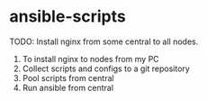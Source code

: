 # ansible-scripts
TODO: Install nginx from some central to all nodes.
1. To install nginx to nodes from my PC
2. Collect scripts and configs to a git repository
3. Pool scripts from central 
4. Run ansible from central
